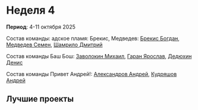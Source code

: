 # Неделя 4
**Период**: 4-11 октября 2025  

Состав команды: адское пламя: Брекис, Медведев: [Брекис Богдан](https://github.com/BrekisBog), [Медведев Семен](https://github.com/Levington), [Шамрило Дмитрий](https://github.com/404)

Состав команды Баш Бош: [Заволокин Михаил](https://github.com/Sunder32), [Гаран Ярослав](https://github.com/Yarikttyui), [Дедюхин Денис](https://github.com/FaraPIMP)

Состав команды Привет Андрей!: [Александров Андрей](https://github.com/Freez0n), [Кудряшов Андрей](https://github.com/Delta200513)

## Лучшие проекты